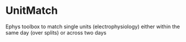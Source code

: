 # UnitMatch
Ephys toolbox to match single units (electrophysiology) either within the same day (over splits) or across two days
